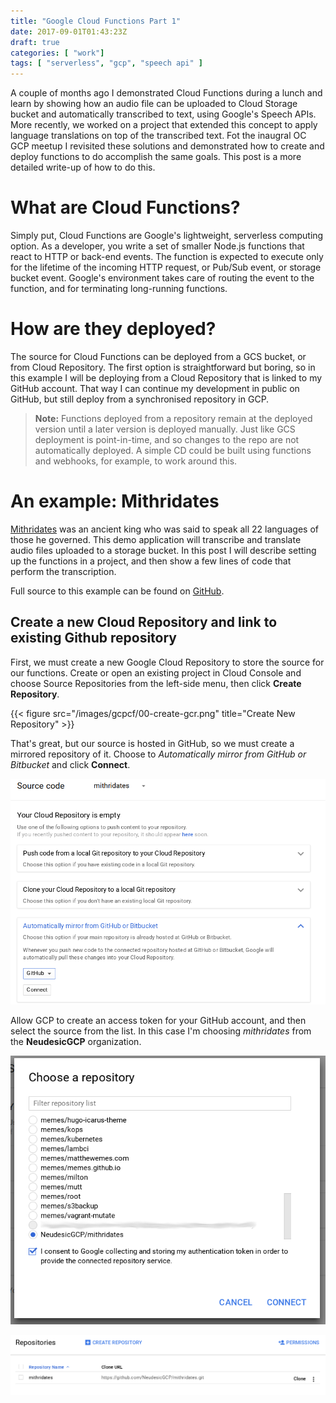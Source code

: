 ```yaml
---
title: "Google Cloud Functions Part 1"
date: 2017-09-01T01:43:23Z
draft: true
categories: [ "work"]
tags: [ "serverless", "gcp", "speech api" ]
---
```


A couple of months ago I demonstrated Cloud Functions during a lunch
and learn by showing how an audio file can be uploaded to Cloud
Storage bucket and automatically transcribed to text, using Google's
Speech APIs. More recently, we worked on a project that extended this
concept to apply language translations on top of the transcribed
text. Fot the inaugral OC GCP meetup I revisited these solutions and
demonstrated how to create and deploy functions to do accomplish the
same goals. This post is a more detailed write-up of how to do this.
<!--more-->

# What are Cloud Functions?

Simply put, Cloud Functions are Google's lightweight, serverless
computing option. As a developer, you write a set of smaller Node.js
functions that react to HTTP or back-end events. The function is
expected to execute only for the lifetime of the incoming HTTP
request, or Pub/Sub event, or storage bucket event. Google's
environment takes care of routing the event to the function, and for
terminating long-running functions.

# How are they deployed?

The source for Cloud Functions can be deployed from a GCS bucket, or
from Cloud Repository. The first option is straightforward but boring,
so in this example I will be deploying from a Cloud Repository that is
linked to my GitHub account. That way I can continue my development in
public on GitHub, but still deploy from a synchronised repository in
GCP.

> **Note:** Functions deployed from a repository remain at the deployed
> version until a later version is deployed manually. Just like GCS
> deployment is point-in-time, and so changes to the repo are not
> automatically deployed. A simple CD could be built using functions
> and webhooks, for example, to work around this.

# An example: Mithridates

[Mithridates](https://en.wikipedia.org/wiki/Mithridates_VI_of_Pontus#Mithridates_as_polyglot)
was an ancient king who was said to speak all 22 languages of those he
governed. This demo application will transcribe and translate audio
files uploaded to a storage bucket. In this post I will describe
setting up the functions in a project, and then show a few lines of
code that perform the transcription.


Full source to this example can be found on
[GitHub](https://github.com/NeudesicGCP/mithridates).

## Create a new Cloud Repository and link to existing Github repository

First, we must create a new Google Cloud Repository to store the
source for our functions. Create or open an existing project in Cloud
Console and choose Source Repositories from the left-side menu, then
click **Create Repository**.

{{< figure src="/images/gcpcf/00-create-gcr.png" title="Create New Repository" >}}

That's great, but our source is hosted in GitHub, so we must create a
mirrored repository of it. Choose to *Automatically mirror from GitHub
or Bitbucket* and click **Connect**.

![Mirror repo](/images/gcpcf/01-mirror-from-github.png)

Allow GCP to create an access token for your GitHub account, and then
select the source from the list. In this case I'm choosing
*mithridates* from the **NeudesicGCP** organization.

![Source repo](/images/gcpcf/02-choose-repo-to-mirror.png)

![Linked](/images/gcpcf/03-linked-repos.png)
